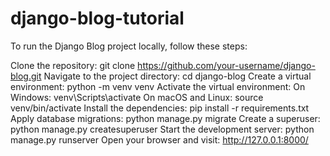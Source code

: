 # django-blog-tutorial

To run the Django Blog project locally, follow these steps:

Clone the repository: git clone https://github.com/your-username/django-blog.git
Navigate to the project directory: cd django-blog
Create a virtual environment: python -m venv venv
Activate the virtual environment:
On Windows: venv\Scripts\activate
On macOS and Linux: source venv/bin/activate
Install the dependencies: pip install -r requirements.txt
Apply database migrations: python manage.py migrate
Create a superuser: python manage.py createsuperuser
Start the development server: python manage.py runserver
Open your browser and visit: http://127.0.0.1:8000/
